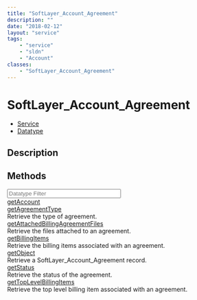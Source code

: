 ```yaml
---
title: "SoftLayer_Account_Agreement"
description: ""
date: "2018-02-12"
layout: "service"
tags:
    - "service"
    - "sldn"
    - "Account"
classes:
    - "SoftLayer_Account_Agreement"
---
```

# SoftLayer_Account_Agreement
<div id='service-datatype'>
    <ul id='sldn-reference-tabs'>
    <li id='service'> <a href='/reference/services/SoftLayer_Account_Agreement' >Service</a></li>    <li id='datatype'> <a href='/reference/datatypes/SoftLayer_Account_Agreement' >Datatype</a></li>
    </ul>
</div>

## Description

        
        
<div id="properties" class="content">
    <h2>Methods</h2>
    <div class="view-filters">
        <div class="clearfix">
            <div class="search-input-box">
                <input placeholder="Datatype Filter" onkeyup="titleSearch(inputId='edit-combine', divId='method-div', elementClass='method-row')" 
                    type="text" id="edit-combine" value="" size="30" maxlength="128" class="form-text">
            </div>
        </div>
    </div>
    <div id="method-div">
            <div class="method-row">
                        <span class='view-field-title'><a href='/reference/services/SoftLayer_Account_Agreement/getAccount'> getAccount</a> </span>
            <div class='views-field-body'></div>
        </div>
            <div class="method-row">
                        <span class='view-field-title'><a href='/reference/services/SoftLayer_Account_Agreement/getAgreementType'> getAgreementType</a> </span>
            <div class='views-field-body'>Retrieve the type of agreement.</div>
        </div>
            <div class="method-row">
                        <span class='view-field-title'><a href='/reference/services/SoftLayer_Account_Agreement/getAttachedBillingAgreementFiles'> getAttachedBillingAgreementFiles</a> </span>
            <div class='views-field-body'>Retrieve the files attached to an agreement.</div>
        </div>
            <div class="method-row">
                        <span class='view-field-title'><a href='/reference/services/SoftLayer_Account_Agreement/getBillingItems'> getBillingItems</a> </span>
            <div class='views-field-body'>Retrieve the billing items associated with an agreement.</div>
        </div>
            <div class="method-row">
                        <span class='view-field-title'><a href='/reference/services/SoftLayer_Account_Agreement/getObject'> getObject</a> </span>
            <div class='views-field-body'>Retrieve a SoftLayer_Account_Agreement record.</div>
        </div>
            <div class="method-row">
                        <span class='view-field-title'><a href='/reference/services/SoftLayer_Account_Agreement/getStatus'> getStatus</a> </span>
            <div class='views-field-body'>Retrieve the status of the agreement.</div>
        </div>
            <div class="method-row">
                        <span class='view-field-title'><a href='/reference/services/SoftLayer_Account_Agreement/getTopLevelBillingItems'> getTopLevelBillingItems</a> </span>
            <div class='views-field-body'>Retrieve the top level billing item associated with an agreement.</div>
        </div>
        </div>
</div>

